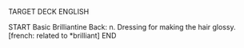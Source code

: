 TARGET DECK
ENGLISH

START
Basic
Brilliantine
Back: n. Dressing for making the hair glossy. [french: related to *brilliant]
END
